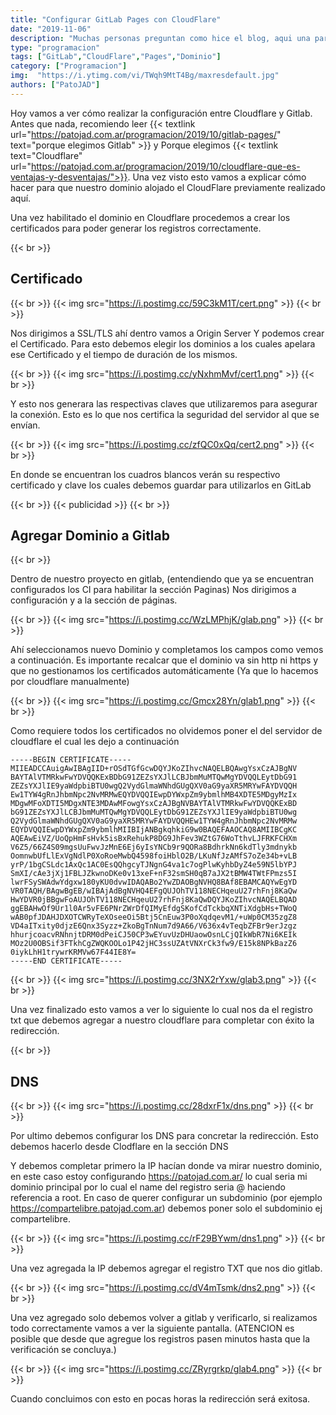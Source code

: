 ```yaml
---
title: "Configurar GitLab Pages con CloudFlare"
date: "2019-11-06"
description: "Muchas personas preguntan como hice el blog, aqui una parte mas de como configurar CloudFlare para el dominio del GitLab Pages."
type: "programacion"
tags: ["GitLab","CloudFlare","Pages","Dominio"]
category: ["Programacion"]
img:  "https://i.ytimg.com/vi/TWqh9MtT4Bg/maxresdefault.jpg"
authors: ["PatoJAD"]
---
```


Hoy vamos a ver cómo realizar la configuración entre Cloudflare y Gitlab. Antes que nada, recomiendo leer {{< textlink url="https://patojad.com.ar/programacion/2019/10/gitlab-pages/" text="porque elegimos Gitlab" >}} y Porque elegimos {{< textlink text="Cloudflare" url="https://patojad.com.ar/programacion/2019/10/cloudflare-que-es-ventajas-y-desventajas/">}}. Una vez visto esto vamos a explicar cómo hacer para que nuestro dominio alojado el CloudFlare previamente realizado aquí.

Una vez habilitado el dominio en Cloudflare procedemos a crear los certificados para poder generar los registros correctamente.

{{< br >}}

## Certificado

{{< br >}}
{{< img src="https://i.postimg.cc/59C3kM1T/cert.png" >}}
{{< br >}}

Nos dirigimos a SSL/TLS ahí dentro vamos a Origin Server Y podemos crear el Certificado. Para esto debemos elegir los dominios a los cuales apelara ese Certificado y el tiempo de duración de los mismos.

{{< br >}}
{{< img src="https://i.postimg.cc/yNxhmMvf/cert1.png" >}}
{{< br >}}

Y esto nos generara las respectivas claves que utilizaremos para asegurar la conexión. Esto es lo que nos certifica la seguridad del servidor al que se envían.

{{< br >}}
{{< img src="https://i.postimg.cc/zfQC0xQq/cert2.png" >}}
{{< br >}}

En donde se encuentran los cuadros blancos verán su respectivo certificado y clave los cuales debemos guardar para utilizarlos en GitLab

{{< br >}}
{{< publicidad >}}
{{< br >}}

## Agregar Dominio a Gitlab

{{< br >}}

Dentro de nuestro proyecto en gitlab, (entendiendo que ya se encuentran configurados los CI para habilitar la sección Paginas) Nos dirigimos a configuración y a la sección de páginas.

{{< br >}}
{{< img src="https://i.postimg.cc/WzLMPhjK/glab.png" >}}
{{< br >}}

Ahí seleccionamos nuevo Dominio y completamos los campos como vemos a continuación. Es importante recalcar que el dominio va sin http ni https y que no gestionamos los certificados automáticamente (Ya que lo hacemos por cloudflare manualmente)

{{< br >}}
{{< img src="https://i.postimg.cc/Gmcx28Yn/glab1.png" >}}
{{< br >}}

Como requiere todos los certificados no olvidemos poner el del servidor de cloudflare el cual les dejo a continuación

    -----BEGIN CERTIFICATE-----
    MIIEADCCAuigAwIBAgIID+rOSdTGfGcwDQYJKoZIhvcNAQELBQAwgYsxCzAJBgNV
    BAYTAlVTMRkwFwYDVQQKExBDbG91ZEZsYXJlLCBJbmMuMTQwMgYDVQQLEytDbG91
    ZEZsYXJlIE9yaWdpbiBTU0wgQ2VydGlmaWNhdGUgQXV0aG9yaXR5MRYwFAYDVQQH
    Ew1TYW4gRnJhbmNpc2NvMRMwEQYDVQQIEwpDYWxpZm9ybmlhMB4XDTE5MDgyMzIx
    MDgwMFoXDTI5MDgxNTE3MDAwMFowgYsxCzAJBgNVBAYTAlVTMRkwFwYDVQQKExBD
    bG91ZEZsYXJlLCBJbmMuMTQwMgYDVQQLEytDbG91ZEZsYXJlIE9yaWdpbiBTU0wg
    Q2VydGlmaWNhdGUgQXV0aG9yaXR5MRYwFAYDVQQHEw1TYW4gRnJhbmNpc2NvMRMw
    EQYDVQQIEwpDYWxpZm9ybmlhMIIBIjANBgkqhkiG9w0BAQEFAAOCAQ8AMIIBCgKC
    AQEAwEiVZ/UoQpHmFsHvk5isBxRehukP8DG9JhFev3WZtG76WoTthvLJFRKFCHXm
    V6Z5/66Z4S09mgsUuFwvJzMnE6Ej6yIsYNCb9r9QORa8BdhrkNn6kdTly3mdnykb
    OomnwbUfLlExVgNdlP0XoRoeMwbQ4598foiHblO2B/LKuNfJzAMfS7oZe34b+vLB
    yrP/1bgCSLdc1AxQc1AC0EsQQhgcyTJNgnG4va1c7ogPlwKyhbDyZ4e59N5lbYPJ
    SmXI/cAe3jXj1FBLJZkwnoDKe0v13xeF+nF32smSH0qB7aJX2tBMW4TWtFPmzs5I
    lwrFSySWAdwYdgxw180yKU0dvwIDAQABo2YwZDAOBgNVHQ8BAf8EBAMCAQYwEgYD
    VR0TAQH/BAgwBgEB/wIBAjAdBgNVHQ4EFgQUJOhTV118NECHqeuU27rhFnj8KaQw
    HwYDVR0jBBgwFoAUJOhTV118NECHqeuU27rhFnj8KaQwDQYJKoZIhvcNAQELBQAD
    ggEBAHwOf9Ur1l0Ar5vFE6PNrZWrDfQIMyEfdgSKofCdTckbqXNTiXdgbHs+TWoQ
    wAB0pfJDAHJDXOTCWRyTeXOseeOi5Btj5CnEuw3P0oXqdqevM1/+uWp0CM35zgZ8
    VD4aITxity0djzE6Qnx3Syzz+ZkoBgTnNum7d9A66/V636x4vTeqbZFBr9erJzgz
    hhurjcoacvRNhnjtDRM0dPeiCJ50CP3wEYuvUzDHUaowOsnLCjQIkWbR7Ni6KEIk
    MOz2U0OBSif3FTkhCgZWQKOOLo1P42jHC3ssUZAtVNXrCk3fw9/E15k8NPkBazZ6
    0iykLhH1trywrKRMVw67F44IE8Y=
    -----END CERTIFICATE-----

{{< br >}}
{{< img src="https://i.postimg.cc/3NX2rYxw/glab3.png" >}}
{{< br >}}

Una vez finalizado esto vamos a ver lo siguiente lo cual nos da el registro txt que debemos agregar a nuestro cloudflare para completar con éxito la redirección.

{{< br >}}

## DNS

{{< br >}}
{{< img src="https://i.postimg.cc/28dxrF1x/dns.png" >}}
{{< br >}}

Por ultimo debemos configurar los DNS para concretar la redirección. Esto debemos hacerlo desde Clodflare en la sección DNS

Y debemos completar primero la IP hacían donde va mirar nuestro dominio, en este caso estoy configurando https://patojad.com.ar/ lo cual seria mi dominio principal por lo cual el name del registro seria @ haciendo referencia a root. En caso de querer configurar un subdominio (por ejemplo https://compartelibre.patojad.com.ar) debemos poner solo el subdominio ej compartelibre.

{{< br >}}
{{< img src="https://i.postimg.cc/rF29BYwm/dns1.png" >}}
{{< br >}}

Una vez agregada la IP debemos agregar el registro TXT que nos dio gitlab.

{{< br >}}
{{< img src="https://i.postimg.cc/dV4mTsmk/dns2.png" >}}
{{< br >}}

Una vez agregado solo debemos volver a gitlab y verificarlo, si realizamos todo correctamente vamos a ver la siguiente pantalla. (ATENCION es posible que desde que agregue los registros pasen minutos hasta que la verificación se concluya.)

{{< br >}}
{{< img src="https://i.postimg.cc/ZRyrgrkp/glab4.png" >}}
{{< br >}}

Cuando concluimos con esto en pocas horas la redirección será exitosa.

